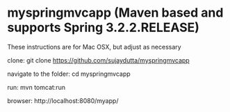 myspringmvcapp (Maven based and supports Spring 3.2.2.RELEASE)
==============
These instructions are for Mac OSX, but adjust as necessary

clone:
git clone https://github.com/sujaydutta/myspringmvcapp

navigate to the folder:
cd myspringmvcapp

run:
mvn tomcat:run

browser:
http://localhost:8080/myapp/
